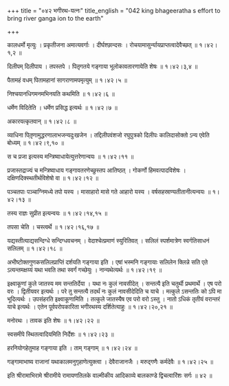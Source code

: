 +++
title = "०४२ भगीरथ-यत्नः"
title_english = "042 king bhageeratha s effort to bring river ganga ion to the earth"

+++


कालधर्मो मृत्युः । प्रकृतीजना अमात्यवर्गाः । दीर्घश्छान्दसः ।
रोचयामासुर्न्यायप्राप्तत्वादेवैच्छत्  ॥  १।४२।१,२  ॥   

  

दिलीपम् दिलीपाय । तपस्तपे । पितृगतये गङ्गाया भूलोकावतारणायेति शेषः  ॥ 
१।४२।३,४  ॥   

  

पैतामहं वधम् पितामहानां सागराणामपमृत्युम्  ॥  १।४२।५  ॥   

  

निश्चयानधिगमनमभिनयति कथमिति  ॥  १।४२।६  ॥   

  

धर्मेण विदितेति । धर्मेण प्रसिद्ध इत्यर्थः  ॥  १।४२।७  ॥   

  

अकारयत्कृतवान्  ॥  १।४२।८  ॥   

  

व्याधिना पितृ़णामुद्धरणालाभजन्यदुःखजेन । तद्दिलीपवंशजो रघुपुत्रको दिलीपः
कालिदासोक्तो ऽन्य एवेति बोध्यम्  ॥  १।४२।९,१०  ॥   

  

स च प्रजा इत्यस्य मन्त्रिष्वाधायेत्युत्तरेणान्वयः  ॥  १।४२।११  ॥   

  

प्रजास्तद्राज्यं च मन्त्रिष्वाधाय गङ्गावतरणेच्छुस्तप आतिष्ठत् । गोकर्णो
हिमवत्पादविशेषः । दक्षिणदिक्स्थतीर्थविशेषो वा  ॥  १।४२।१२  ॥   

  

पञ्चतपाः पञ्चाग्निमध्ये तपो यस्य । मासाहारो मासे गते आहारो यस्य ।
वर्षसहस्राण्यतीतानीत्यन्वयः  ॥  १।४२।१३  ॥   

  

तस्य राज्ञः सुप्रीत इत्यन्वयः  ॥  १।४२।१४,१५  ॥   

  

तपसा चेति । चस्त्वर्थे  ॥  १।४२।१६,१७  ॥   

  

यद्यस्तीत्याद्यसन्दिग्धे सन्दिग्धवचनम् । वेदाश्चेत्प्रमाणं स्युरितिवत् ।
सलिलं स्पर्शमात्रेण स्वर्गतिसाधनं सलिलम्  ॥  १।४२।१८  ॥   

  

अभीष्टोक्तगुणकसलिलप्राप्तिं दर्शयति गङ्गाया इति । एषां भस्मनि गङ्गायाः
सलिलेन क्लिन्ने सति एते ऽत्यन्तमक्षय्यं यथा भवति तथा स्वर्गं गच्छेयुः ।
नान्यथेत्यर्थः  ॥  १।४२।१९  ॥   

  

इक्ष्वाकूणां कुले जातस्य मम सन्ततिर्देया । यथा नः कुलं नावसीदेत् ।
सन्तत्यै इति चतुर्थी प्रथमार्थे । एष परो वरः । द्वितीयवर इत्यर्थः । परे
तु सन्तत्यै तदर्थं नः कुलं नावसीदेदिति च याचे । मत्कुले ऽसन्ततिः को ऽपि
मा भूदित्यर्थः । उपसंहरति इक्ष्वाकूणामिति । तत्कुले जातस्यैष एव परो वरो
ऽस्तु । नातो ऽधिकं तृतीयं वरान्तरं याचे इत्यर्थः । एतेन पूर्वपरोपकारिता
भगीरथस्य दर्शितेत्याहुः  ॥  १।४२।२०,२१  ॥   

  

मनोरथः । तावक इति शेषः  ॥  १।४२।२२  ॥   

  

स्वसमीपे स्थितत्वादियमिति निर्देशः  ॥  १।४२।२३  ॥   

  

हरनियोगहेतुमाह गङ्गाया इति । ताम् गङ्गाम्  ॥  १।४२।२४  ॥   

  

गङ्गामाभाष्य राजानां यथाकालमनुगृहाणेत्युक्त्वा । देवैराजानजैः ।
मरुद्गणैः कर्मदेवैः  ॥  १।४२।२५  ॥   

  

इति श्रीरामाभिरामे श्रीरामीये रामायणतिलके वाल्मीकीय आदिकाव्ये बालकाण्डे
द्विचत्वारिंशः सर्गः  ॥  ४२  ॥   

  


